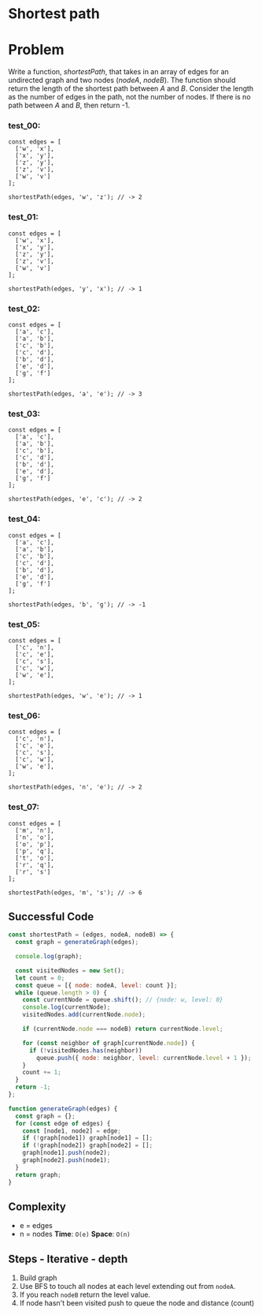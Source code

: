 # Shortest path

# Problem

Write a function, *shortestPath*, that takes in an array of edges for an undirected graph and two nodes (_nodeA_, *nodeB*). The function should return the length of the shortest path between *A* and *B*. Consider the length as the number of edges in the path, not the number of nodes. If there is no path between *A* and *B*, then return -1.

### test_00:

```
const edges = [
  ['w', 'x'],
  ['x', 'y'],
  ['z', 'y'],
  ['z', 'v'],
  ['w', 'v']
];

shortestPath(edges, 'w', 'z'); // -> 2

```

### test_01:

```
const edges = [
  ['w', 'x'],
  ['x', 'y'],
  ['z', 'y'],
  ['z', 'v'],
  ['w', 'v']
];

shortestPath(edges, 'y', 'x'); // -> 1

```

### test_02:

```
const edges = [
  ['a', 'c'],
  ['a', 'b'],
  ['c', 'b'],
  ['c', 'd'],
  ['b', 'd'],
  ['e', 'd'],
  ['g', 'f']
];

shortestPath(edges, 'a', 'e'); // -> 3

```

### test_03:

```
const edges = [
  ['a', 'c'],
  ['a', 'b'],
  ['c', 'b'],
  ['c', 'd'],
  ['b', 'd'],
  ['e', 'd'],
  ['g', 'f']
];

shortestPath(edges, 'e', 'c'); // -> 2

```

### test_04:

```
const edges = [
  ['a', 'c'],
  ['a', 'b'],
  ['c', 'b'],
  ['c', 'd'],
  ['b', 'd'],
  ['e', 'd'],
  ['g', 'f']
];

shortestPath(edges, 'b', 'g'); // -> -1

```

### test_05:

```
const edges = [
  ['c', 'n'],
  ['c', 'e'],
  ['c', 's'],
  ['c', 'w'],
  ['w', 'e'],
];

shortestPath(edges, 'w', 'e'); // -> 1

```

### test_06:

```
const edges = [
  ['c', 'n'],
  ['c', 'e'],
  ['c', 's'],
  ['c', 'w'],
  ['w', 'e'],
];

shortestPath(edges, 'n', 'e'); // -> 2

```

### test_07:

```
const edges = [
  ['m', 'n'],
  ['n', 'o'],
  ['o', 'p'],
  ['p', 'q'],
  ['t', 'o'],
  ['r', 'q'],
  ['r', 's']
];

shortestPath(edges, 'm', 's'); // -> 6

```

## Successful Code

```js
const shortestPath = (edges, nodeA, nodeB) => {
  const graph = generateGraph(edges);

  console.log(graph);

  const visitedNodes = new Set();
  let count = 0;
  const queue = [{ node: nodeA, level: count }];
  while (queue.length > 0) {
    const currentNode = queue.shift(); // {node: w, level: 0}
    console.log(currentNode);
    visitedNodes.add(currentNode.node);

    if (currentNode.node === nodeB) return currentNode.level;

    for (const neighbor of graph[currentNode.node]) {
      if (!visitedNodes.has(neighbor))
        queue.push({ node: neighbor, level: currentNode.level + 1 });
    }
    count += 1;
  }
  return -1;
};

function generateGraph(edges) {
  const graph = {};
  for (const edge of edges) {
    const [node1, node2] = edge;
    if (!graph[node1]) graph[node1] = [];
    if (!graph[node2]) graph[node2] = [];
    graph[node1].push(node2);
    graph[node2].push(node1);
  }
  return graph;
}
```

## Complexity

- e = edges
- n = nodes
  **Time**: `O(e)`
  **Space**: `O(n)`

## Steps - Iterative - depth

1. Build graph
2. Use BFS to touch all nodes at each level extending out from `nodeA`.
3. If you reach `nodeB` return the level value.
4. If node hasn't been visited push to queue the node and distance (count)

